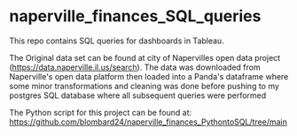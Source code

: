 # naperville_finances_SQL_queries
This repo contains SQL queries for dashboards in Tableau. 

The Original data set can be found at city of Napervilles open data project (https://data.naperville.il.us/search). The data was downloaded from Naperville's open data platform then loaded into a Panda's dataframe where some minor transformations and cleaning was done before pushing to my postgres SQL database where all subsequent queries were performed 


The Python script for this project can be found at: https://github.com/blombard24/naperville_finances_PythontoSQL/tree/main
